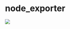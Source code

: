 # node_exporter
<a href="https://copr.fedorainfracloud.org/coprs/lattebank/node_exporter/package/node_exporter/"><img src="https://copr.fedorainfracloud.org/coprs/lattebank/node_exporter/package/node_exporter/status_image/last_build.png" /></a>
